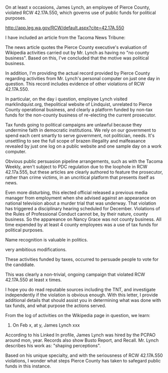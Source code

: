 On at least x occasions,
James Lynch, an employee of Pierce County,
violated 
RCW 42.17A.550, which governs use of public 
funds for political purposes.

http://app.leg.wa.gov/RCW/default.aspx?cite=42.17A.550

I have included an article from 
the Tacoma News Tribune:



The news article quotes the Pierce County executive's
evaluation of Wikipedia activities carried out
by Mr. Lynch as having no "no county business".
Based on this, I've concluded that the motive
was political business.

In addition, I'm providing the actual record
provided by Pierce County regarding activities
from Mr. Lynch's personal computer on just one day
in question. This record 
includes evidence of other violations of 
RCW 42.17A.550.

In particular,
on the day i question,
employee Lynch visited marklindquist.org, 
thepolitical website of Lindquist, unrelated to Pierce 
County operational business, and clearly
a platform funded by non-tax funds for the
non-county business of re-electing the current
prosecutor.

Tax funds going to political campaigns
are unlawful because they undermine faith in
democratic institutions. We rely on our government
to spend each cent smartly to serve government,
not politician, needs. It's unsettling to see
the full scope of brazen illegality 
and malfeasance revealed by
just one log on a public website and
one sample day on a work computer.

Obvious public persuasion pipeline arrangements,
such as with the Tacoma Weekly, aren't subject to
PDC regulation due to the loophole in
RCW 42.17a.555, but these articles are clearly
authored to feature the prosecutor, rather than
crime victims, in an uncritical platform that 
presents itself as news.  

Even more disturbing, this elected official
released a previous media manager from employment when she 
advised against an appearance on national television
about a murder trial that was underway.
That violation has triggered a disciplinary hearing
scheduled for December. 
Violations of the Rules of Professional Conduct
cannot be, by their nature, county business.
So the appareance on Nancy Grace was not county business.
All time expended by at least 4 county employees
was a use of tax funds for political purposes.

Name recognition is valuable
in politics. 

very ambitious modifications. 

These activities funded by taxes, 
occurred to persuade 
people to vote for the canddiate.

This was clearly a non-trivial, ongoing
campaign that violated RCW 42.17A.550 at least
x times.

I hope you do read reputable sources including
the TNT, and investigate independently if
the violation is obvious enough. With this letter,
I provide additional details that should assist you
in determining what was done with tax funds,
and what purpose the actions served.

From the log of activities on the Wikipedia
page in question, we learn:

1. On Feb x, at y, James Lynch xxx

According to his Linked In profile, 
James Lynch was hired by the PCPAO around mon, year.
Records also show Busto Report, and Recall.
Mr. Lynch describes his work as: "shaping perceptions".

Based on his unique specialty, and with the seriousness
of RCW 42.17A.550 violations, I wonder what
steps Pierce County has taken to safegard public
funds in this instance.
